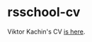 # rsschool-cv
Viktor Kachin's CV [is here](https://github.com/VictorKachin/rsschool-cv/blob/gh-pages/cv.md).
